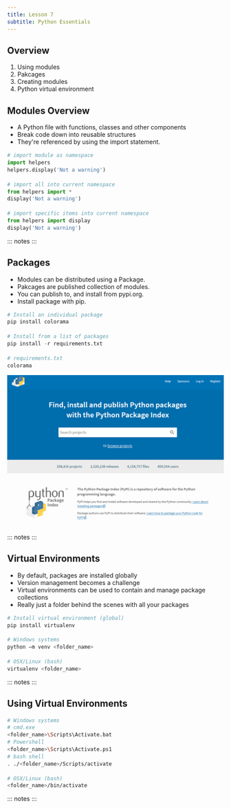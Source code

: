 ```yaml
---
title: Lesson 7
subtitle: Python Essentials
---
```


## Overview

1. Using modules 
1. Pakcages
1. Creating modules
1. Python virtual environment

## Modules Overview

- A Python file with functions, classes and other components
- Break code down into reusable structures
- They're referenced by using the import statement.


```python
# import module as namespace
import helpers
helpers.display('Not a warning')

# import all into current namespace
from helpers import *
display('Not a warning')

# import specific items into current namespace
from helpers import display
display('Not a warning')
```

::: notes
:::

## Packages

- Modules can be distributed using a Package.
- Pakcages are published collection of modules.
- You can publish to, and install from pypi.org.
- Install package with pip.


```python
# Install an individual package
pip install colorama

# Install from a list of packages
pip install -r requirements.txt

# requirements.txt
colorama
```

![](../media/pypi.png)

::: notes
:::

## Virtual Environments

- By default, packages are installed globally
- Version management becomes a challenge
- Virtual environments can be used to contain and manage package collections
- Really just a folder behind the scenes with all your packages

```python
# Install virtual environment (global)
pip install virtualenv

# Windows systems
python –m venv <folder_name>

# OSX/Linux (bash)
virtualenv <folder_name>

```

::: notes
:::

## Using Virtual Environments

```bash
# Windows systems
# cmd.exe
<folder_name>\Scripts\Activate.bat
# Powershell
<folder_name>\Scripts\Activate.ps1
# bash shell
. ./<folder_name>/Scripts/activate

# OSX/Linux (bash)
<folder_name>/bin/activate

```

::: notes
:::